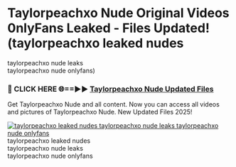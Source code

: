 # Taylorpeachxo Nude Original Videos 0nlyFans Leaked - Files Updated! (taylorpeachxo leaked nudes<br>
taylorpeachxo nude leaks<br>
taylorpeachxo nude onlyfans)

<h3>🔴 CLICK HERE 🌐==►► <a href="https://tinyurl.com/2p9ay9w9" rel="nofollow">Taylorpeachxo Nude Updated Files</a></h3>

Get Taylorpeachxo Nude and all content. Now you can access all videos and pictures of Taylorpeachxo Nude. New Updated Files 2025!

[![taylorpeachxo leaked nudes<br>
taylorpeachxo nude leaks<br>
taylorpeachxo nude onlyfans](https://i.imgur.com/KQgVmj3.gif)](https://tinyurl.com/2p9ay9w9)
taylorpeachxo leaked nudes<br>
taylorpeachxo nude leaks<br>
taylorpeachxo nude onlyfans